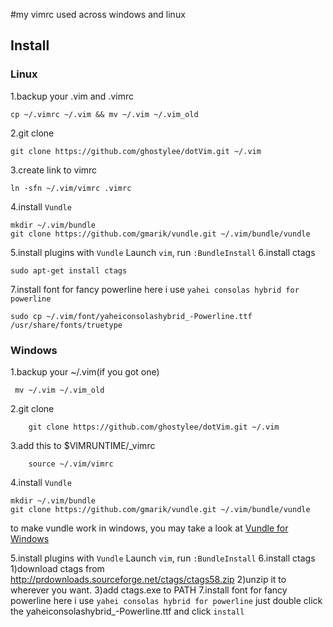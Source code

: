 #my vimrc used across windows and linux
## Install
### Linux
1.backup your .vim and .vimrc
```
cp ~/.vimrc ~/.vim && mv ~/.vim ~/.vim_old
```
2.git clone
```
git clone https://github.com/ghostylee/dotVim.git ~/.vim
```
3.create link to vimrc
```
ln -sfn ~/.vim/vimrc .vimrc
```
4.install `Vundle`
```
mkdir ~/.vim/bundle
git clone https://github.com/gmarik/vundle.git ~/.vim/bundle/vundle
```
5.install plugins with `Vundle`
Launch `vim`, run `:BundleInstall`
6.install ctags
```
sudo apt-get install ctags
```
7.install font for fancy powerline here i use `yahei consolas hybrid for powerline` 
```
sudo cp ~/.vim/font/yaheiconsolashybrid_-Powerline.ttf /usr/share/fonts/truetype
```
### Windows
1.backup your ~/.vim(if you got one)
```
 mv ~/.vim ~/.vim_old
```
2.git clone
```
    git clone https://github.com/ghostylee/dotVim.git ~/.vim
```
3.add this to $VIMRUNTIME/_vimrc
```
    source ~/.vim/vimrc
```
4.install `Vundle`
```
mkdir ~/.vim/bundle
git clone https://github.com/gmarik/vundle.git ~/.vim/bundle/vundle
```
to make vundle work in windows, you may take a look at [Vundle for Windows](https://github.com/gmarik/vundle/wiki/Vundle-for-Windows)

5.install plugins with `Vundle`
Launch `vim`, run `:BundleInstall`
6.install ctags
  1)download ctags from http://prdownloads.sourceforge.net/ctags/ctags58.zip
  2)unzip it to wherever you want.
  3)add ctags.exe to PATH
7.install font for fancy powerline here i use `yahei consolas hybrid for powerline` 
just double click the yaheiconsolashybrid_-Powerline.ttf and click `install`

